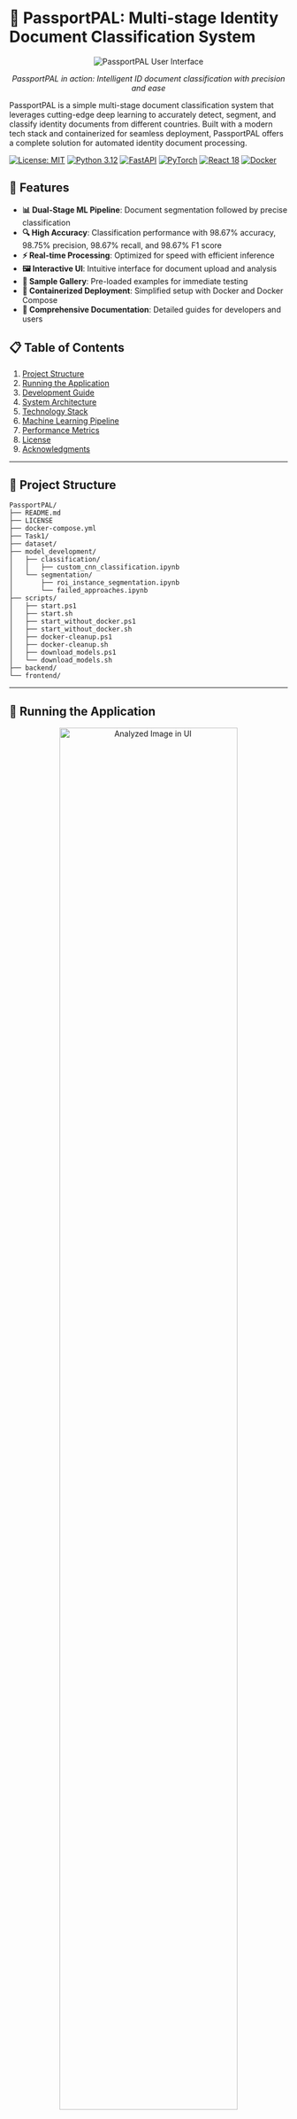 # 🛂 PassportPAL: Multi-stage Identity Document Classification System 

<div align="center">
  <img src="dataset/samples/analyzed_image_ui.jpg" alt="PassportPAL User Interface">
  <p><em>PassportPAL in action: Intelligent ID document classification with precision and ease</em></p>
</div>

PassportPAL is a simple multi-stage document classification system that leverages cutting-edge deep learning to accurately detect, segment, and classify identity documents from different countries. Built with a modern tech stack and containerized for seamless deployment, PassportPAL offers a complete solution for automated identity document processing.

[![License: MIT](https://img.shields.io/badge/License-MIT-yellow.svg)](https://opensource.org/licenses/MIT)
[![Python 3.12](https://img.shields.io/badge/python-3.12-blue.svg)](https://www.python.org/downloads/release/python-3120/)
[![FastAPI](https://img.shields.io/badge/FastAPI-0.104.0-009688.svg)](https://fastapi.tiangolo.com)
[![PyTorch](https://img.shields.io/badge/PyTorch-2.0.1-EE4C2C.svg)](https://pytorch.org)
[![React 18](https://img.shields.io/badge/React-18.2.0-61DAFB.svg)](https://reactjs.org)
[![Docker](https://img.shields.io/badge/Docker-Compose-2496ED.svg)](https://www.docker.com)

## 🌟 Features

- **📊 Dual-Stage ML Pipeline**: Document segmentation followed by precise classification
- **🔍 High Accuracy**: Classification performance with 98.67% accuracy, 98.75% precision, 98.67% recall, and 98.67% F1 score
- **⚡ Real-time Processing**: Optimized for speed with efficient inference
- **🖼️ Interactive UI**: Intuitive interface for document upload and analysis
- **🧰 Sample Gallery**: Pre-loaded examples for immediate testing
- **🚢 Containerized Deployment**: Simplified setup with Docker and Docker Compose
- **📝 Comprehensive Documentation**: Detailed guides for developers and users

## 📋 Table of Contents

1. [Project Structure](#-project-structure)
2. [Running the Application](#-running-the-application)
3. [Development Guide](#-development-guide)
4. [System Architecture](#-system-architecture)
5. [Technology Stack](#-technology-stack)
6. [Machine Learning Pipeline](#-machine-learning-pipeline)
7. [Performance Metrics](#-performance-metrics)
8. [License](#-license)
9. [Acknowledgments](#-acknowledgments)

---

## 📁 Project Structure

```
PassportPAL/
├── README.md
├── LICENSE
├── docker-compose.yml
├── Task1/
├── dataset/
├── model_development/
│   ├── classification/
│   │   ├── custom_cnn_classification.ipynb
│   └── segmentation/
│       ├── roi_instance_segmentation.ipynb
│       └── failed_approaches.ipynb
├── scripts/
│   ├── start.ps1
│   ├── start.sh
│   ├── start_without_docker.ps1
│   ├── start_without_docker.sh
│   ├── docker-cleanup.ps1
│   ├── docker-cleanup.sh
│   ├── download_models.ps1
│   └── download_models.sh
├── backend/
└── frontend/
```

---

## 🚀 Running the Application

<div align="center">
  <img src="dataset/samples/ui_landing_page.jpg" alt="Analyzed Image in UI" width="80%">
  <p><em>Landing page: The UI displays an option to upload images and sample images to choose from.</em></p>
</div>

### Prerequisites

- **Docker** (version 20.10.0 or higher)
- **Docker Compose** (version 2.0.0 or higher)
- **Git** (for cloning the repository)

### Quick Start

1. **Clone the repository**:
   ```bash
   git clone https://github.com/tatkaal/passportpal.git
   cd passportpal
   ```

2. **Install and Start the application by running below script**:
   **What does the script do?**
      - Checks if docker enginer exists
      - Downloads the segmentation and classification model from gdrive
      - Checks if the default ports (5000/80) are available
      - Runs docker compose build
      - Prompts build options if image already exists
      - Runs the container

   On Windows:
   ```powershell
   .\scripts\start.ps1
   ```

   On Linux/Mac:
   ```bash
   chmod +x ./scripts/start.sh
   ./scripts/start.sh
   ```
   (Build time is roughly 3 minutes with an image size of around 3GB)

3. **Access the web interface**:
   ```bash
   http://localhost
   ```

### User Workflow

1. **Upload an image**: Drag and drop or click to select an ID document image.
2. **Processing**: The system automatically detects, segments, and classifies the document.
3. **Results**: View the classification result, confidence scores, and segmentation output.
4. **Sample Gallery**: Try pre-loaded examples by clicking on the sample images.

---

## 💻 Development Guide

### Manual Setup (Without Docker)

For development purposes, you can run the components separately:

On Windows:
```powershell
.\scripts\start_without_docker.ps1
```

On Linux/Mac:
```bash
chmod +x ./scripts/start_without_docker.sh
./scripts/start_without_docker.sh
```

### Model Download

If you want to manually download the machine learning models:

```bash
# On Windows
.\scripts\download_models.ps1

# On Linux/Mac
chmod +x ./scripts/download_models.sh
./scripts/download_models.sh
```

### Clean Docker Environment

If you encounter persistent issues, clean up your Docker environment:

```bash
# On Windows
.\scripts\docker-cleanup.ps1

# On Linux/Mac
./scripts/docker-cleanup.sh
```

---

## 🏗️ System Architecture

PassportPAL employs a sophisticated architecture that seamlessly integrates machine learning with modern web technologies:

```mermaid
flowchart TB
    %% === MAIN FLOW (TOP-DOWN) ===
    User[👤 User] -->|Uploads Image| UI[📱 React Frontend]
    UI -->|HTTP Request| API[⚙️ FastAPI Backend]
    API -->|Processes Image| Segmentation[🔍 YOLOv11 Segmentation Model]
    Segmentation -->|Cropped Document| Classification[🏷️ CNN Classification Model]
    Classification -->|Prediction Results| API
    API -->|JSON Response| UI
    UI -->|Display Results| User

    %% === DATASET & TRAINING ===
    Dataset[(📊 Document Dataset)] -->|Training Data| ModelTraining[🧠 Model Training Pipeline]
    ModelTraining -->|Trained Models| Segmentation
    ModelTraining -->|Trained Models| Classification

    %% === SUBGRAPHS (DOCKER CONTAINERS) ===
    subgraph FrontendDocker["🐳 Frontend (Docker)"]
        direction TB
        UI
    end

    subgraph BackendDocker["🐳 Backend (Docker)"]
        direction TB
        API
        Segmentation
        Classification
    end

    %% === STYLING NODES ===
    style User fill:#AEDFF7,stroke:#333,stroke-width:2px,color:#000
    style UI fill:#D8BFD8,stroke:#333,stroke-width:2px,color:#000
    style API fill:#C1E1C1,stroke:#333,stroke-width:2px,color:#000
    style Segmentation fill:#F7C6C7,stroke:#333,stroke-width:2px,color:#000
    style Classification fill:#FAD7A0,stroke:#333,stroke-width:2px,color:#000
    style Dataset fill:#FFF3B0,stroke:#333,stroke-width:2px,color:#000
    style ModelTraining fill:#CBB2F5,stroke:#333,stroke-width:2px,color:#000

    %% === STYLING SUBGRAPHS ===
    style FrontendDocker fill:#FFFFFF,stroke:#888,stroke-width:2px,color:#000
    style BackendDocker fill:#FFFFFF,stroke:#888,stroke-width:2px,color:#000
```

---

## 🔧 Technology Stack

**Backend**: Python 3.12, FastAPI, PyTorch, OpenCV, Ultralytics YOLOv11, Albumentations  
**Frontend**: React 18, TailwindCSS, Vite, Axios, React-Dropzone  
**DevOps**: Docker, Docker Compose, Nginx

---

## 🧠 Machine Learning Pipeline

PassportPAL implements a **two-stage** machine learning pipeline:

### Stage 1: Document Segmentation (YOLOv11)

1. Detect the document's presence in the image  
2. Generate pixel-perfect masks  
3. Extract the region for further processing  

<div align="center">
  <img src="dataset/samples/running_segmentation.jpg" alt="Document Segmentation Process" width="80%">
  <p><em>Document segmentation in action: Precisely identifying document boundaries</em></p>
</div>

### Segmentation Model Training Details
- **Architecture**: YOLOv11m-seg  
- **Dataset**: 307 custom-annotated images  
- **Data Split**: 215 training, 61 validation, 31 testing
- **Annotation Process**: Initial auto-annotation through Roboflow with manual verification
- **Augmentations**: Applied 5× multiplication to training set only
  - Flip vertical
  - 90° rotation
  - ±15° rotation
  - ±10° horizontal and vertical shear
  - ±18° hue adjustment
  - ±24% brightness variation
  - ±15% exposure variation
  - Gaussian blur and noise

**📊 Performance Metrics**

**Training:**
```
precision(B): 0.99012
recall(B): 1.0
mAP50(B): 0.99560
mAP50-95(B): 0.99350
precision(M): 0.99012
recall(M): 1.0
mAP50(M): 0.99560
mAP50-95(M): 0.99430
```

**Test:**
```
precision(B): 0.99012
recall(B): 1.0
mAP50(B): 0.99600
mAP50-95(B): 0.99480
precision(M): 0.99012
recall(M): 1.0
mAP50(M): 0.99600
mAP50-95(M): 0.99520
```

<div align="center">
  <img src="dataset/samples/segmentaion-training-metrics-chart.png" alt="Segmentation Training Metrics" width="80%">
  <p><em>Segmentation model training metrics</em></p>
</div>

### Stage 2: Document Classification (CNN)

Classifies the segmented document into one of 10 document types.

<div align="center">
  <img src="dataset/samples/classification_training_set_samples.png" alt="Classification Dataset Samples" width="70%">
  <p><em>Classification dataset samples</em></p>
</div>

**Classification Model Architecture**  
- Custom CNN (input size 224×224)  
- Multiple convolutional layers with batch normalization  
- Global average pooling + dropout  
- Fully connected output layer (10 classes)  
- Adam optimizer with weight decay for regularization
- Early stopping based on validation accuracy

**📊 Performance Metrics**

**Training:**
  - train Loss: 0.0816 Acc: 0.9829
  - val Loss: 0.0328 Acc: 0.9933

**Test:**
  - Accuracy: 98.67%  
  - Precision: 98.75%  
  - Recall: 98.67%  
  - F1 Score: 98.67%

<div align="center">
  <img src="dataset/samples/training-validation-loss-and-accuracy-graph-classification.png" alt="Classification Training Metrics" width="70%">
  <p><em>Classification model training metrics</em></p>
</div>

---

### Dataset Challenges

<div align="center">
  <img src="dataset/samples/dataset-variation1-muticolor-object.jpg" alt="Dataset Variation 1" width="30%">
  <img src="dataset/samples/dataset-variation2-spoof-card-image-and-background-text.jpg" alt="Dataset Variation 2" width="30%">
  <img src="dataset/samples/dataset-variation3-with-multiple-edges.jpg" alt="Dataset Variation 3" width="30%">
  <p><em>Dataset variations: Handling multicolor objects, background text interference, and multiple edges</em></p>
</div>

---

## 📜 License

This project is licensed under the MIT License - see the [LICENSE](LICENSE) file for details.

---

## 🙏 Acknowledgments

- Ultralytics for the YOLO model architecture
- Roboflow for simplified dataset annotation tools
- PyTorch, FastAPI, and React communities for excellent frameworks
- The open-source community for sharing knowledge and resources
